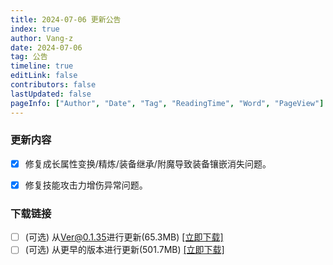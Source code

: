 ```yaml
---
title: 2024-07-06 更新公告
index: true
author: Vang-z
date: 2024-07-06
tag: 公告
timeline: true
editLink: false
contributors: false
lastUpdated: false
pageInfo: ["Author", "Date", "Tag", "ReadingTime", "Word", "PageView"]
---
```


### 更新内容
- [x] 修复<a>成长属性变换/精炼/装备继承/附魔</a>导致装备镶嵌消失问题。
- [x] 修复<a>技能攻击力</a>增伤异常问题。


### 下载链接
- [ ] <a>(可选)</a> 从<a>Ver@0.1.35</a>进行更新(65.3MB) [[立即下载]](http://124.221.23.198:5244/d/caomei%E5%A4%A9%E7%BF%BC%E4%BA%91%E7%9B%98%2Frfo%2Fclient%2F%E8%82%A5%E7%81%B5%E7%9A%84%E5%A5%87%E5%A6%99%E5%B9%BB%E6%83%B3_0.1.36_a_x64-setup.exe)
- [ ] <a>(可选)</a> 从<a>更早的版本</a>进行更新(501.7MB) [[立即下载]](http://124.221.23.198:5244/d/caomei%E5%A4%A9%E7%BF%BC%E4%BA%91%E7%9B%98%2Frfo%2Fclient%2F%E8%82%A5%E7%81%B5%E7%9A%84%E5%A5%87%E5%A6%99%E5%B9%BB%E6%83%B3_0.1.36_b_x64-setup.exe)
